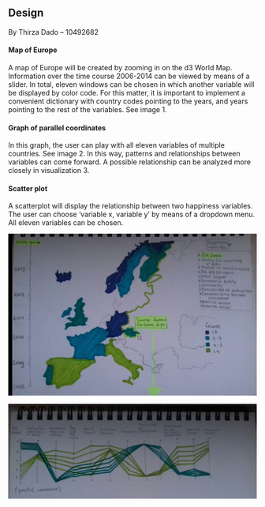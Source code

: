 ## Design
By Thirza Dado – 10492682
#### Map of Europe
A map of Europe will be created by zooming in on the d3 World Map. Information over the time course 2006-2014 can be viewed by means of a slider. In total, eleven windows can be chosen in which another variable will be displayed by color code. For this matter, it is important to implement a convenient dictionary with country codes pointing to the years, and years pointing to the rest of the variables. See image 1.
#### Graph of parallel coordinates
In this graph, the user can play with all eleven variables of multiple countries. See image 2. In this way, patterns and relationships between variables can come forward. A possible relationship can be analyzed more closely in visualization 3.
#### Scatter plot
A scatterplot will display the relationship between two happiness variables. The user can choose ‘variable x, variable y’ by means of a dropdown menu. All eleven variables can be chosen. 


![sketch1](/doc/afb1.png)

![sketch2](/doc/afb2.png)


